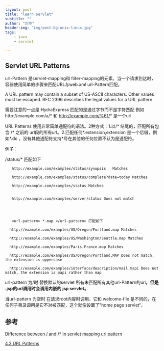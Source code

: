 ```yaml
---
layout: post
title: "learn servlet"
subtitle: ""
author: "刘华"
header-img: "img/post-bg-unix-linux.jpg"
tags:
    - java
    - servlet

---
```


## Servlet URL Patterns

url-Pattern 是servlet-mapping和 filter-mapping的元素，当一个请求到达时，容器使用简单的步骤来匹配URL与web.xml url-Pattern匹配。

 A URL pattern may contain a subset of US-ASCII characters. Other values must be escaped. RFC 2396 describes the legal values for a URL pattern.

 需要注意的一点是 HydraExpress 匹配的是通过字节而不是字符匹配 例如http://example.com/a/* 和  http://example.com/%61/* 是一个url

 URL Patterns 使用非常简单通配符的语法。2种方式：1.以/* 结尾的，匹配所有包含 /* 之前的 url段的所有url。2.匹配任何*.extension,extension 是一个后缀，例如*.do ，没有其他通配符支持*号在其他的任何位置不认为是通配符。

 例子：

 <url-pattern>/status/*</url-pattern> 匹配如下


       http://example.com/examples/status/synopsis   Matches

       http://example.com/examples/status/complete?date=today Matches

       http://example.com/examples/status Matches


       http://example.com/examples/server/status Does not match




       <url-pattern> *.map </url-pattern> 匹配如下

      http://example.com/examples/US/Oregon/Portland.map Matches

      http://example.com/examples/US/Washington/Seattle.map Matches

      http://example.com/examples/Paris.France.map Matches

      http://example.com/examples/US/Oregon/Portland.MAP Does not match, the extension is uppercase

      http://example.com/examples/interface/description/mail.mapi Does not match, the extension is mapi rather than map



   url-pattern 为<url-pattern>/</url-pattern>时 替换默认的servlet 所有未匹配所有其他url-Pattern的url，**但是 .jsp的url调用时会调用内嵌的 jsp servlet。**

  <url-pattern></url-pattern> 当url-pattern 为空时 在请求root内容时调用，它和 welcome-file 是不同的，在任何子目录调用是它不对被匹配，这个就像设置了"home page servlet“。

## 参考
[Difference between / and /* in servlet mapping url pattern](https://stackoverflow.com/questions/4140448/difference-between-and-in-servlet-mapping-url-pattern)

[4.3 URL Patterns](http://docs.roguewave.com/hydraexpress/3.5.0/html/rwsfservletug/4-3.html#433)
